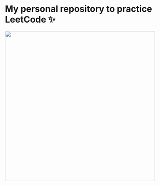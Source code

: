 # My personal repository to practice LeetCode ✨

<img src="https://media2.giphy.com/media/v1.Y2lkPTc5MGI3NjExN292a2cwcHY5Nm04dmRwNHk1dHo1Y2o3Mjh2azB4azVmMDQ3eThiNCZlcD12MV9pbnRlcm5hbF9naWZfYnlfaWQmY3Q9Zw/aNqEFrYVnsS52/giphy.gif" width="480">
